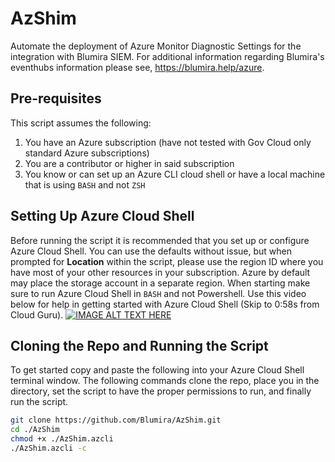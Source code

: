 # AzShim
Automate the deployment of Azure Monitor Diagnostic Settings for the integration with Blumira SIEM. For additional information regarding Blumira's eventhubs information please see, https://blumira.help/azure.

## Pre-requisites
This script assumes the following:
1. You have an Azure subscription (have not tested with Gov Cloud only standard Azure subscriptions)
2. You are a contributor or higher in said subscription
3. You know or can set up an Azure CLI cloud shell or have a local machine that is using `BASH` and not `ZSH`

## Setting Up Azure Cloud Shell
Before running the script it is recommended that you set up or configure Azure Cloud Shell. You can use the defaults without issue, but when prompted for **Location** within the script, please use the region ID where you have most of your other resources in your subscription. Azure by default may place the storage account in a separate region. When starting make sure to run Azure Cloud Shell in `BASH` and not Powershell. Use this video below for help in getting started with Azure Cloud Shell (Skip to 0:58s from Cloud Guru).
[![IMAGE ALT TEXT HERE](http://img.youtube.com/vi/2pQr-w8ZiYU/0.jpg)](http://www.youtube.com/watch?v=2pQr-w8ZiYU)

## Cloning the Repo and Running the Script
To get started copy and paste the following into your Azure Cloud Shell terminal window. The following commands clone the repo, place you in the directory, set the script to have the proper permissions to run, and finally run the script.

```Bash
git clone https://github.com/Blumira/AzShim.git
cd ./AzShim
chmod +x ./AzShim.azcli
./AzShim.azcli -c
```
